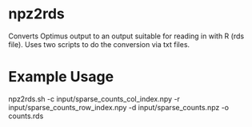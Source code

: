 # npz2rds 
Converts Optimus output to an output suitable for reading in with R (rds file). Uses two scripts to do the conversion via txt files.


# Example Usage

npz2rds.sh -c input/sparse_counts_col_index.npy -r input/sparse_counts_row_index.npy -d input/sparse_counts.npz -o counts.rds
